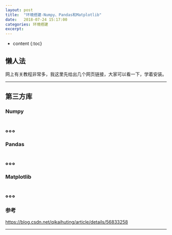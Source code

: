 ```yaml
---
layout: post
title:  "环境搭建-Numpy、Pandas和Matplotlib"
date:   2018-07-24 15:17:00
categories: 环境搭建
excerpt: 
---
```


* content
{:toc}



## 懒人法

网上有关教程非常多，我这里先给出几个网页链接，大家可以看一下，学着安装。

---

## 第三方库

### Numpy
。。。
---

### Pandas
。。。
---

### Matplotlib
。。。
---

### 参考

https://blog.csdn.net/qikaihuting/article/details/56833258

---

